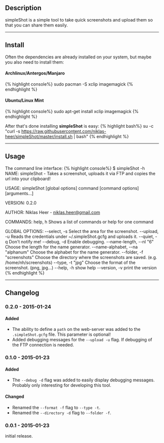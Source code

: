 ## Description
simpleShot is a simple tool to take quick screenshots and upload them so that you can share them easily.

---

## Install
Often the dependencies are already installed on your system, but maybe you also need to install them:

#### Archlinux/Antergos/Manjaro
{% highlight console%}
sudo pacman -S xclip imagemagick
{% endhighlight %}

#### Ubuntu/Linux Mint
{% highlight console%}
sudo apt-get install xclip imagemagick
{% endhighlight %}

After that's done installing __simpleShot__ is easy:
{% highlight bash%}
su -c "curl -s https://raw.githubusercontent.com/niklas-heer/simpleShot/master/install.sh | bash"
{% endhighlight %}

---

## Usage
The command line interface:
{% highlight console%}
$ simpleShot -h
NAME:
   simpleShot - Takes a screenshot, uploads it via FTP and copies the url into your clipboard!

USAGE:
   simpleShot [global options] command [command options] [arguments...]

VERSION:
   0.2.0

AUTHOR:
  Niklas Heer - <niklas.heer@gmail.com>

COMMANDS:
   help, h  Shows a list of commands or help for one command
   
GLOBAL OPTIONS:
   --select, -s                     Select the area for the screenshot.
   --upload, -u                     Reads the credentials under ~/.simpleShot.gcfg and uploads it.
   --quiet, -q                      Don't notify me!
   --debug, -d                      Enable debugging.
   --name-length, --nl "6"          Choose the length for the name generator.
   --name-alphabet, --na "alphanum" Choose the alphabet for the name generator.
   --folder, -f "screenshots"       Choose the directory where the screenshots are saved. (e.g. /home/nh/screenshots)
   --type, -t "jpg"                 Choose the format of the screenshot. (png, jpg...)
   --help, -h                       show help
   --version, -v                    print the version
{% endhighlight %}

---

## Changelog

### __0.2.0__ - 2015-01-24

#### Added
- The ability to define a `path` on the web-server was added to the `.simpleShot.gcfg` file. This parameter is optional!
- Added debugging messages for the `--upload -u` flag. If debugging of the FTP connection is needed.

### __0.1.0__ - 2015-01-23

#### Added
- The `--debug -d` flag was added to easily display debugging messages. Probably only interesting for developing this tool.

#### Changed
- Renamed the `--format -f` flag to `--type -t`.
- Renamed the `--directory -d` flag to `--folder -f`.

### __0.0.1__ - 2015-01-23
initial release.